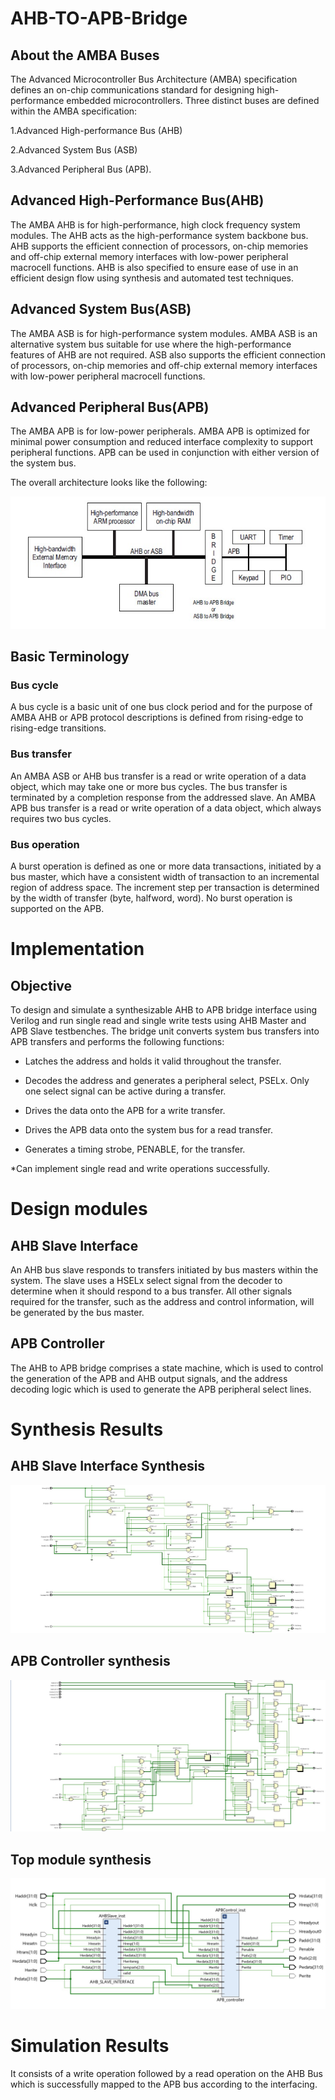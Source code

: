 # AHB-TO-APB-Bridge

## About the AMBA Buses

The Advanced Microcontroller Bus Architecture (AMBA) specification defines an on-chip communications standard for designing high-performance embedded microcontrollers. Three distinct buses are defined within the AMBA specification:

1.Advanced High-performance Bus (AHB)

2.Advanced System Bus (ASB)

3.Advanced Peripheral Bus (APB).

## Advanced High-Performance Bus(AHB)

The AMBA AHB is for high-performance, high clock frequency system modules. The AHB acts as the high-performance system backbone bus. AHB supports the efficient connection of processors, on-chip memories and off-chip external memory interfaces with low-power peripheral macrocell functions. AHB is also specified to ensure ease of use in an efficient design flow using synthesis and automated test techniques.

## Advanced System Bus(ASB)

The AMBA ASB is for high-performance system modules. AMBA ASB is an alternative system bus suitable for use where the high-performance features of AHB are not required. ASB also supports the efficient connection of processors, on-chip memories and off-chip external memory interfaces with low-power peripheral macrocell functions.

## Advanced Peripheral Bus(APB)

The AMBA APB is for low-power peripherals. AMBA APB is optimized for minimal power consumption and reduced interface complexity to support peripheral functions. APB can be used in conjunction with either version of the system bus.

The overall architecture looks like the following:

![image alt](https://github.com/shashankteli/AHB-TO-APB-/blob/7a50c3d4ba07ff52e2c1e6b33cc5626acfd1a6d7/Architecture.jpeg)

## Basic Terminology

### Bus cycle

A bus cycle is a basic unit of one bus clock period and for the purpose of AMBA AHB or APB protocol descriptions is defined from rising-edge to rising-edge transitions.

### Bus transfer

An AMBA ASB or AHB bus transfer is a read or write operation of a data object, which may take one or more bus cycles. The bus transfer is terminated by a completion response from the addressed slave. An AMBA APB bus transfer is a read or write operation of a data object, which always requires two bus cycles.

### Bus operation

A burst operation is defined as one or more data transactions, initiated by a bus master, which have a consistent width of transaction to an incremental region of address space. The increment step per transaction is determined by the width of transfer (byte, halfword, word). No burst operation is supported on the APB.

# Implementation

## Objective

To design and simulate a synthesizable AHB to APB bridge interface using Verilog and run single read and single write tests using AHB Master and APB Slave testbenches. The bridge unit converts system bus transfers into APB transfers and performs the following functions:

* Latches the address and holds it valid throughout the transfer.

* Decodes the address and generates a peripheral select, PSELx. Only one select signal can be active during a transfer.

* Drives the data onto the APB for a write transfer.

* Drives the APB data onto the system bus for a read transfer.

* Generates a timing strobe, PENABLE, for the transfer.

*Can implement single read and write operations successfully.

# Design modules

## AHB Slave Interface

An AHB bus slave responds to transfers initiated by bus masters within the system. The slave uses a HSELx select signal from the decoder to determine when it should respond to a bus transfer. All other signals required for the transfer, such as the address and control information, will be generated by the bus master.

## APB Controller

The AHB to APB bridge comprises a state machine, which is used to control the generation of the APB and AHB output signals, and the address decoding logic which is used to generate the APB peripheral select lines.

# Synthesis Results

## AHB Slave Interface Synthesis

![image alt](https://github.com/shashankteli/AHB-TO-APB-/blob/510188f2be4753c375cfbef1bcce5c957c13547c/AHB%20slave%20synthesis.jpeg)

## APB Controller synthesis

![image alt](https://github.com/shashankteli/AHB-TO-APB-/blob/56ff4bccb07ba7e0531d1b29b8efc87ab727aa67/APB%20controller%20synthesis%20.jpeg)

## Top module synthesis

![image alt](https://github.com/shashankteli/AHB-TO-APB-/blob/8ec63327bbafd99add4106523f416f2e2c983867/Top%20module%20synthesis.jpeg)

# Simulation Results

It consists of a write operation followed by a read operation on the AHB Bus which is successfully mapped to the APB bus according to the interfacing.


